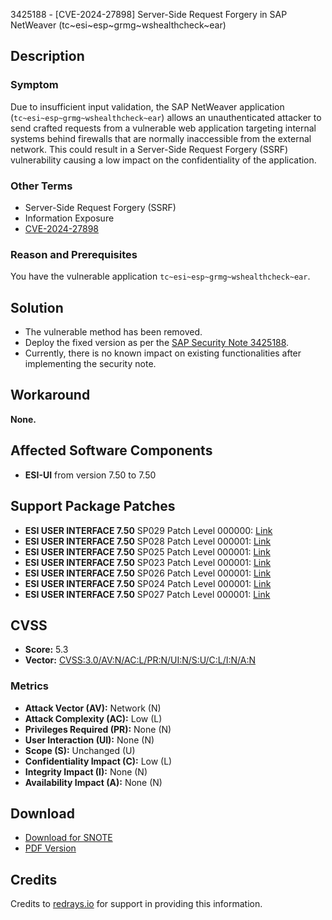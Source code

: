3425188 - [CVE-2024-27898] Server-Side Request Forgery in SAP NetWeaver (tc~esi~esp~grmg~wshealthcheck~ear)

## Description

### Symptom
Due to insufficient input validation, the SAP NetWeaver application (`tc~esi~esp~grmg~wshealthcheck~ear`) allows an unauthenticated attacker to send crafted requests from a vulnerable web application targeting internal systems behind firewalls that are normally inaccessible from the external network. This could result in a Server-Side Request Forgery (SSRF) vulnerability causing a low impact on the confidentiality of the application.

### Other Terms
- Server-Side Request Forgery (SSRF)
- Information Exposure
- [CVE-2024-27898](https://www.cve.org/CVERecord?id=CVE-2024-27898)

### Reason and Prerequisites
You have the vulnerable application `tc~esi~esp~grmg~wshealthcheck~ear`.

## Solution
- The vulnerable method has been removed.
- Deploy the fixed version as per the [SAP Security Note 3425188](https://me.sap.com/notes/3425188).
- Currently, there is no known impact on existing functionalities after implementing the security note.

## Workaround
**None.**

## Affected Software Components
- **ESI-UI** from version 7.50 to 7.50

## Support Package Patches
- **ESI USER INTERFACE 7.50** SP029 Patch Level 000000: [Link](https://userapps.support.sap.com/sap/support/swdc/notes?cvnr=73554900100200001565&support_package=SP029&patch_level=000000)
- **ESI USER INTERFACE 7.50** SP028 Patch Level 000001: [Link](https://userapps.support.sap.com/sap/support/swdc/notes?cvnr=73554900100200001565&support_package=SP028&patch_level=000001)
- **ESI USER INTERFACE 7.50** SP025 Patch Level 000001: [Link](https://userapps.support.sap.com/sap/support/swdc/notes?cvnr=73554900100200001565&support_package=SP025&patch_level=000001)
- **ESI USER INTERFACE 7.50** SP023 Patch Level 000001: [Link](https://userapps.support.sap.com/sap/support/swdc/notes?cvnr=73554900100200001565&support_package=SP023&patch_level=000001)
- **ESI USER INTERFACE 7.50** SP026 Patch Level 000001: [Link](https://userapps.support.sap.com/sap/support/swdc/notes?cvnr=73554900100200001565&support_package=SP026&patch_level=000001)
- **ESI USER INTERFACE 7.50** SP024 Patch Level 000001: [Link](https://userapps.support.sap.com/sap/support/swdc/notes?cvnr=73554900100200001565&support_package=SP024&patch_level=000001)
- **ESI USER INTERFACE 7.50** SP027 Patch Level 000001: [Link](https://userapps.support.sap.com/sap/support/swdc/notes?cvnr=73554900100200001565&support_package=SP027&patch_level=000001)

## CVSS

- **Score:** 5.3
- **Vector:** [CVSS:3.0/AV:N/AC:L/PR:N/UI:N/S:U/C:L/I:N/A:N](https://www.first.org/cvss/v3.0/specification-document)

### Metrics
- **Attack Vector (AV):** Network (N)
- **Attack Complexity (AC):** Low (L)
- **Privileges Required (PR):** None (N)
- **User Interaction (UI):** None (N)
- **Scope (S):** Unchanged (U)
- **Confidentiality Impact (C):** Low (L)
- **Integrity Impact (I):** None (N)
- **Availability Impact (A):** None (N)

## Download
- [Download for SNOTE](https://notesdownloads.sap.com/note/0040000000405832024)
- [PDF Version](https://userapps.support.sap.com/sap/support/sfm/notes/print/0003425188?language=en-US&token=C642AD452E3E25B6DEB4746F234AF196)

## Credits
Credits to [redrays.io](https://redrays.io) for support in providing this information.
